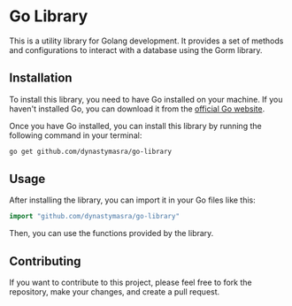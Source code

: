 # Go Library

This is a utility library for Golang development. It provides a set of methods and configurations to interact with a database using the Gorm library.

## Installation

To install this library, you need to have Go installed on your machine. If you haven't installed Go, you can download it from the [official Go website](https://golang.org/dl/).

Once you have Go installed, you can install this library by running the following command in your terminal:

```bash
go get github.com/dynastymasra/go-library
```

## Usage

After installing the library, you can import it in your Go files like this:

```go
import "github.com/dynastymasra/go-library"
```

Then, you can use the functions provided by the library.

## Contributing

If you want to contribute to this project, please feel free to fork the repository, make your changes, and create a pull request.